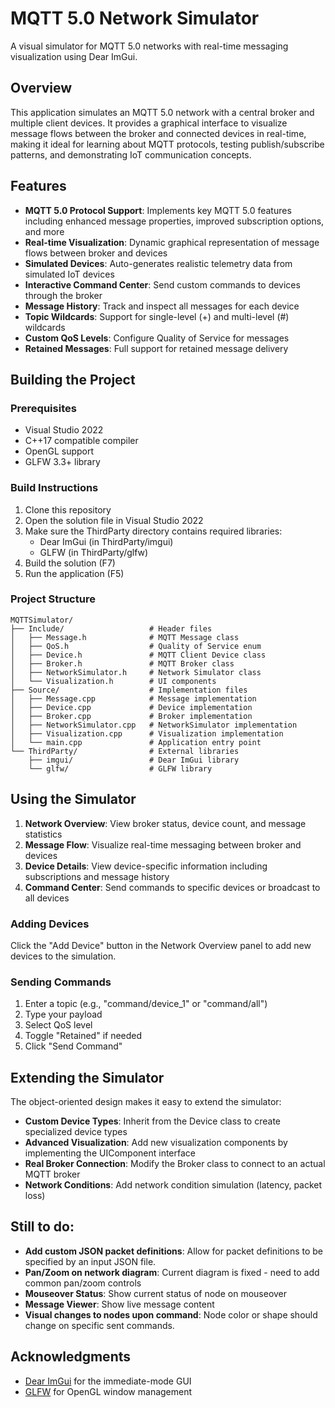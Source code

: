 # MQTT 5.0 Network Simulator

A visual simulator for MQTT 5.0 networks with real-time messaging visualization using Dear ImGui.

## Overview

This application simulates an MQTT 5.0 network with a central broker and multiple client devices. It provides a graphical interface to visualize message flows between the broker and connected devices in real-time, making it ideal for learning about MQTT protocols, testing publish/subscribe patterns, and demonstrating IoT communication concepts.

## Features

- **MQTT 5.0 Protocol Support**: Implements key MQTT 5.0 features including enhanced message properties, improved subscription options, and more
- **Real-time Visualization**: Dynamic graphical representation of message flows between broker and devices
- **Simulated Devices**: Auto-generates realistic telemetry data from simulated IoT devices
- **Interactive Command Center**: Send custom commands to devices through the broker
- **Message History**: Track and inspect all messages for each device
- **Topic Wildcards**: Support for single-level (+) and multi-level (#) wildcards
- **Custom QoS Levels**: Configure Quality of Service for messages
- **Retained Messages**: Full support for retained message delivery

## Building the Project

### Prerequisites

- Visual Studio 2022
- C++17 compatible compiler
- OpenGL support
- GLFW 3.3+ library

### Build Instructions

1. Clone this repository
2. Open the solution file in Visual Studio 2022
3. Make sure the ThirdParty directory contains required libraries:
   - Dear ImGui (in ThirdParty/imgui)
   - GLFW (in ThirdParty/glfw)
4. Build the solution (F7)
5. Run the application (F5)

### Project Structure

```
MQTTSimulator/
├── Include/                   # Header files
│   ├── Message.h              # MQTT Message class
│   ├── QoS.h                  # Quality of Service enum
│   ├── Device.h               # MQTT Client Device class
│   ├── Broker.h               # MQTT Broker class
│   ├── NetworkSimulator.h     # Network Simulator class
│   └── Visualization.h        # UI components
├── Source/                    # Implementation files
│   ├── Message.cpp            # Message implementation
│   ├── Device.cpp             # Device implementation
│   ├── Broker.cpp             # Broker implementation
│   ├── NetworkSimulator.cpp   # NetworkSimulator implementation
│   ├── Visualization.cpp      # Visualization implementation
│   └── main.cpp               # Application entry point
└── ThirdParty/                # External libraries
    ├── imgui/                 # Dear ImGui library
    └── glfw/                  # GLFW library
```

## Using the Simulator

1. **Network Overview**: View broker status, device count, and message statistics
2. **Message Flow**: Visualize real-time messaging between broker and devices
3. **Device Details**: View device-specific information including subscriptions and message history
4. **Command Center**: Send commands to specific devices or broadcast to all devices

### Adding Devices

Click the "Add Device" button in the Network Overview panel to add new devices to the simulation.

### Sending Commands

1. Enter a topic (e.g., "command/device_1" or "command/all")
2. Type your payload
3. Select QoS level
4. Toggle "Retained" if needed
5. Click "Send Command"

## Extending the Simulator

The object-oriented design makes it easy to extend the simulator:

- **Custom Device Types**: Inherit from the Device class to create specialized device types
- **Advanced Visualization**: Add new visualization components by implementing the UIComponent interface
- **Real Broker Connection**: Modify the Broker class to connect to an actual MQTT broker
- **Network Conditions**: Add network condition simulation (latency, packet loss)

## Still to do:
 - **Add custom JSON packet definitions**: Allow for packet definitions to be specified by an input JSON file.
 - **Pan/Zoom on network diagram**: Current diagram is fixed - need to add common pan/zoom controls
 - **Mouseover Status**: Show current status of node on mouseover
 - **Message Viewer**: Show live message content
 - **Visual changes to nodes upon command**: Node color or shape should change on specific sent commands.

## Acknowledgments

- [Dear ImGui](https://github.com/ocornut/imgui) for the immediate-mode GUI
- [GLFW](https://www.glfw.org/) for OpenGL window management
